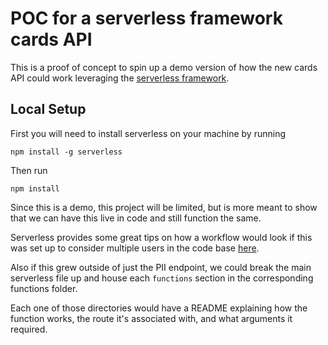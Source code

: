 # POC for a serverless framework cards API

This is a proof of concept to spin up a demo version of how the new cards API could work leveraging the [serverless framework](https://www.serverless.com/framework/docs/getting-started).

## Local Setup

First you will need to install serverless on your machine by running 
```
npm install -g serverless
```
Then run
```
npm install
```

Since this is a demo, this project will be limited, but is more meant to show that we can have this live in code and still function the same. 

Serverless provides some great tips on how a workflow would look if this was set up to consider multiple users in the code base [here](https://www.serverless.com/framework/docs/providers/aws/guide/workflow).

Also if this grew outside of just the PII endpoint, we could break the main serverless file up and house each `functions` section in the corresponding functions folder. 

Each one of those directories would have a README explaining how the function works, the route it's associated with, and what arguments it required.